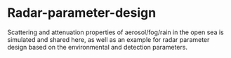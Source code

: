 # Radar-parameter-design
Scattering and attenuation properties of aerosol/fog/rain in the open sea is simulated and shared here, as well as an example for radar parameter design based on the environmental and detection parameters.
